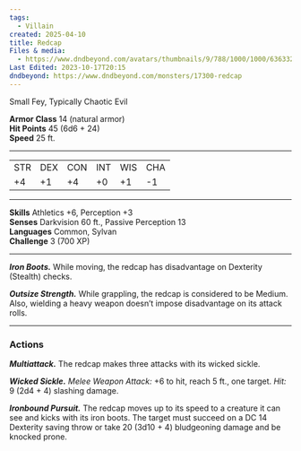 ```yaml
---
tags:
  - Villain
created: 2025-04-10
title: Redcap
Files & media:
  - https://www.dndbeyond.com/avatars/thumbnails/9/788/1000/1000/636332006160598385.jpeg
Last Edited: 2023-10-17T20:15
dndbeyond: https://www.dndbeyond.com/monsters/17300-redcap
---
```


Small Fey, Typically Chaotic Evil

**Armor Class** 14 (natural armor)  
**Hit Points** 45 (6d6 + 24)  
**Speed** 25 ft.

---

|   |   |   |   |   |   |
|---|---|---|---|---|---|
|STR|DEX|CON|INT|WIS|CHA|
|+4|+1|+4|+0|+1|-1|

---

**Skills** Athletics +6, Perception +3  
**Senses** Darkvision 60 ft., Passive Perception 13  
**Languages** Common, Sylvan  
**Challenge** 3 (700 XP)

---

_**Iron Boots.**_ While moving, the redcap has disadvantage on Dexterity (Stealth) checks.

_**Outsize Strength.**_ While grappling, the redcap is considered to be Medium. Also, wielding a heavy weapon doesn’t impose disadvantage on its attack rolls.

---

### Actions

_**Multiattack.**_ The redcap makes three attacks with its wicked sickle.

_**Wicked Sickle.** Melee Weapon Attack:_ +6 to hit, reach 5 ft., one target. _Hit:_ 9 (2d4 + 4) slashing damage.

_**Ironbound Pursuit.**_ The redcap moves up to its speed to a creature it can see and kicks with its iron boots. The target must succeed on a DC 14 Dexterity saving throw or take 20 (3d10 + 4) bludgeoning damage and be knocked prone.